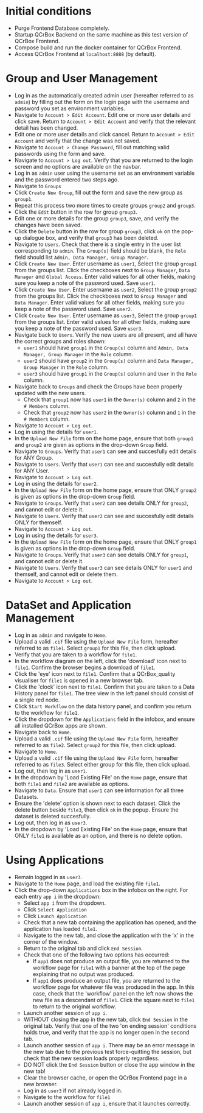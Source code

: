 # Initial conditions

- Purge Frontend Database completely.
- Startup QCrBox Backend on the same machine as this test version of QCrBox Frontend.
- Compose build and run the docker container for QCrBox Frontend.
- Access QCrBox Frontend at `localhost:8888` (by default).


# Group and User Management

- Log in as the automatically created admin user (hereafter referred to as `admin`) by filling out the form on the login page with the username and password you set as environment variables.
- Navigate to `Account > Edit Account`.  Edit one or more user details and click save.  Return to `Account > Edit Account` and verify that the relevant detail has been changed.
- Edit one or more user details and click cancel.  Return to `Account > Edit Account` and verify that the change was not saved.
- Navigate to `Account > Change Password`, fill out matching valid passwords using the form and save.
- Navigate to `Account > Log out`.  Verify that you are returned to the login screen and no options are available on the navbar.
- Log in as `admin` user using the username set as an environment variable and the password entered two steps ago.
- Navigate to `Groups`
- Click `Create New Group`, fill out the form and save the new group as `group1`.
- Repeat this process two more times to create groups `group2` and `group3`.
- Click the `Edit` button in the row for group `group3`.
- Edit one or more details for the group `group3`, save, and verify the changes have been saved.
- Click the `Delete` button in the row for group `group3`, click `ok` on the pop-up dialogue box, and verify that `group3` has been deleted.
- Navigate to `Users`.  Check that there is a single entry in the user list corresponding to `admin`.  The `Group(s)` field should be blank, the `Role` field should list `Admin, Data Manager, Group Manager`.
- Click `Create New User`.  Enter username as `user1`, Select the group `group1` from the groups list.  Click the checkboxes next to `Group Manager`, `Data Manager` and `Global Access`.  Enter valid values for all other fields, making sure you keep a note of the password used.  Save `user1`.
- Click `Create New User`.  Enter username as `user2`, Select the group `group2` from the groups list.  Click the checkboxes next to `Group Manager` and `Data Manager`.  Enter valid values for all other fields, making sure you keep a note of the password used.  Save `user2`.
- Click `Create New User`.  Enter username as `user3`, Select the group `group1` from the groups list.  Enter valid values for all other fields, making sure you keep a note of the password used.  Save `user3`.
- Navigate back to `Users`.  Verify the new users are all present, and all have the correct groups and roles shown:
   - `user1` should have `group1` in the `Group(s)` column and `Admin, Data Manager, Group Manager` in the `Role` column.
   - `user2` should have `group2` in the `Group(s)` column and `Data Manager, Group Manager` in the `Role` column.
   - `user3` should have `group1` in the `Group(s)` column and `User` in the `Role` column.
- Navigate back to `Groups` and check the Groups have been properly updated with the new users.
   - Check that `group1` now has `user1` in the `Owner(s)` column and `2` in the `# Members` column.
   - Check that `group2` now has `user2` in the `Owner(s)` column and `1` in the `# Members` column.
- Navigate to `Account > Log out`.
- Log in using the details for `user1`.
- In the `Upload New File` form on the home page, ensure that both `group1` and `group2` are given as options in the drop-down `Group` field.
- Navigate to `Groups`.  Verify that `user1` can see and succesfully edit details for ANY Group.
- Navigate to `Users`.  Verify that `user1` can see and succesfully edit details for ANY User.
- Navigate to `Account > Log out`.
- Log in using the details for `user2`.
- In the `Upload New File` form on the home page, ensure that ONLY `group2` is given as options in the drop-down `Group` field.
- Navigate to `Groups`.  Verify that `user2` can see details ONLY for `group2`, and cannot edit or delete it.
- Navigate to `Users`.  Verify that `user2` can see and succesfully edit details ONLY for themself.
- Navigate to `Account > Log out`.
- Log in using the details for `user3`.
- In the `Upload New File` form on the home page, ensure that ONLY `group1` is given as options in the drop-down `Group` field.
- Navigate to `Groups`.  Verify that `user3` can see details ONLY for `group1`, and cannot edit or delete it.
- Navigate to `Users`.  Verify that `user3` can see details ONLY for `user1` and themself, and cannot edit or delete them.
- Navigate to `Account > Log out`.

# DataSet and Application Management

- Log in as `admin` and navigate to `Home`.
- Upload a valid `.cif` file using the `Upload New File` form, hereafter referred to as `file1`.  Select `group1` for this file, then click upload.
- Verify that you are taken to a workflow for `file1`.
- In the workflow diagram on the left, click the 'download' icon next to `file1`.  Confirm the browser begins a download of `file1`.
- Click the 'eye' icon next to `file1`.  Confirm that a QCrBox_quality visualiser for `file1` is opened in a new browser tab.
- Click the 'clock' icon next to `file1`.  Confirm that you are taken to a Data History panel for `file1`.  The tree view in the left panel should consist of a single red node.
- Click `Start Workflow` on the data history panel, and confirm you return to the workflow for `file1`.
- Click the dropdown for the `Applications` field in the infobox, and ensure all installed QCrBox apps are shown.
- Navigate back to `Home`.
- Upload a valid `.cif` file using the `Upload New File` form, hereafter referred to as `file2`.  Select `group2` for this file, then click upload.
- Navigate to `Home`.
- Upload a valid `.cif` file using the `Upload New File` form, hereafter referred to as `file3`.  Select either group for this file, then click upload.
- Log out, then log in as `user1`.
- In the dropdown by 'Load Existing File' on the `Home` page, ensure that both `file1` and `file2` are available as options.
- Navigate to `Data`.  Ensure that `user1` can see information for all three Datasets.
- Ensure the 'delete' option is shown next to each dataset.  Click the delete button beside `file3`, then click `ok` in the popup.  Ensure the dataset is deleted succesfully.
- Log out, then log in as `user3`.
- In the dropdown by 'Load Existing File' on the `Home` page, ensure that ONLY `file1` is available as an option, and there is no delete option.

# Using Applications

- Remain logged in as `user3`.
- Navigate to the `Home` page, and load the existing file `file1`.
- Click the drop-down `Applications` box in the infobox on the right.  For each entry `app i` in the dropdown:
   - Select `app i` from the dropdown.
   - Click `Select Application`
   - Click `Launch Application`
   - Check that a new tab containing the application has opened, and the application has loaded `file1`.
   - Navigate to the new tab, and close the application with the 'x' in the corner of the window.
   - Return to the original tab and click `End Session`.
   - Check that one of the following two options has occurred:
      - If `app1` does not produce an output file, you are returned to the workflow page for `file1` with a banner at the top of the page explaining that no output was produced.
      - If `app1` does produce an output file, you are returned to the workflow page for whatever file was produced in the app.  In this case, check that the 'workflow' panel on the left now shows the new file as a descendant of `file1`.  Click the square next to `file1` to return to the original workflow.
   - Launch another session of `app i`.
   - WITHOUT closing the app in the new tab, click `End Session` in the original tab.  Verify that one of the two 'on ending session' conditions holds true, and verify that the app is no longer open in the second tab.
   - Launch another session of `app i`.  There may be an error message in the new tab due to the previous test force-quitting the session, but check that the new session loads properly regardless.
   - DO NOT click the `End Session` button or close the app window in the new tab!
   - Clear the browser cache, or open the QCrBox Frontend page in a new browser.
   - Log in as `user3` if not already logged in.
   - Navigate to the workflow for `file1`
   - Launch another session of `app i`, ensure that it launches correctly.
